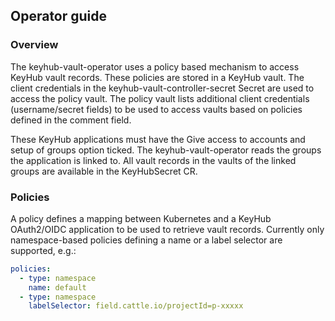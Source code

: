## Operator guide

### Overview

The keyhub-vault-operator uses a policy based mechanism to access KeyHub vault records. These policies are stored in a KeyHub vault. The client credentials in the keyhub-vault-controller-secret Secret are used to access the policy vault. The policy vault lists additional client credentials (username/secret fields) to be used to access vaults based on policies defined in the comment field.

These KeyHub applications must have the Give access to accounts and setup of groups option ticked. The keyhub-vault-operator reads the groups the application is linked to. All vault records in the vaults of the linked groups are available in the KeyHubSecret CR.

### Policies
A policy defines a mapping between Kubernetes and a KeyHub OAuth2/OIDC application to be used to retrieve vault records. Currently only namespace-based policies defining a name or a label selector are supported, e.g.:

```yaml
policies:
  - type: namespace
    name: default
  - type: namespace
    labelSelector: field.cattle.io/projectId=p-xxxxx
```
